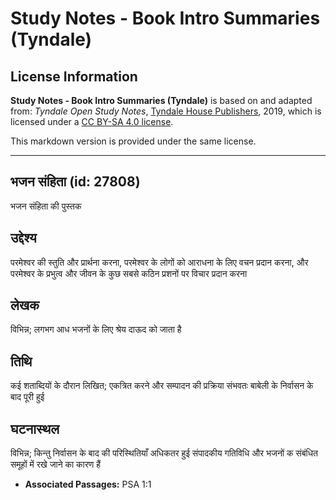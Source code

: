 # Study Notes - Book Intro Summaries (Tyndale)

## License Information

**Study Notes - Book Intro Summaries (Tyndale)** is based on and adapted from: _Tyndale Open Study Notes_, [Tyndale House Publishers](https://tyndaleopenresources.com/), 2019, which is licensed under a [CC BY-SA 4.0 license](https://creativecommons.org/licenses/by-sa/4.0/legalcode.en).

This markdown version is provided under the same license.



--------------------------------

## भजन संहिता (id: 27808)

भजन संहिता की पुस्तक

उद्देश्य
--------

परमेश्वर की स्तुति और प्रार्थना करना, परमेश्वर के लोगों को आराधना के लिए वचन प्रदान करना, और परमेश्वर के प्रभुत्व और जीवन के कुछ सबसे कठिन प्रशनों पर विचार प्रदान करना

लेखक
----

विभिन्न; लगभग आध भजनों के लिए श्रेय दाऊद को जाता है

तिथि
----

कई शताब्दियों के दौरान लिखित; एकत्रित करने और सम्पादन की प्रक्रिया संभवतः बाबेली के निर्वासन के बाद पूरी हुई

घटनास्थल
--------

विभिन्न; किन्तु निर्वासन के बाद की परिस्थितियाँ अधिकतर हुई संपादकीय गतिविधि और भजनों क संबंधित समूहों में रखे जाने का कारण हैं

* **Associated Passages:** PSA 1:1


